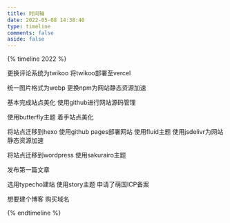 ```yaml
---
title: 时间轴
date: 2022-05-08 14:38:40
type: timeline
comments: false
aside: false
---
```

{% timeline 2022 %}
<!-- timeline 07-21 -->
更换评论系统为twikoo
将twikoo部署至vercel
<!-- endtimeline -->
<!-- timeline 05-17 -->
统一图片格式为webp
更换npm为网站静态资源加速
<!-- endtimeline -->
<!-- timeline 05-07 -->
基本完成站点美化
使用github进行网站源码管理
<!-- endtimeline -->
<!-- timeline 05-01 -->
使用butterfly主题
着手站点美化
<!-- endtimeline -->
<!-- timeline 04-29 -->
将站点迁移到hexo
使用github pages部署网站
使用fluid主题
使用jsdelivr为网站静态资源加速
<!-- endtimeline -->
<!-- timeline 04-19 -->
将站点迁移到wordpress
使用sakurairo主题
<!-- endtimeline -->
<!-- timeline 04-14 -->
发布第一篇文章
<!-- endtimeline -->
<!-- timeline 04-13 -->
选用typecho建站
使用story主题
申请了萌国ICP备案
<!-- endtimeline -->
<!-- timeline 04-12 -->
想要建个博客
购买域名
<!-- endtimeline -->
{% endtimeline %}
